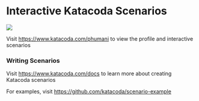 # Interactive Katacoda Scenarios

[![](http://shields.katacoda.com/katacoda/phumani/count.svg)](https://www.katacoda.com/phumani "Get your profile on Katacoda.com")

Visit https://www.katacoda.com/phumani to view the profile and interactive scenarios

### Writing Scenarios
Visit https://www.katacoda.com/docs to learn more about creating Katacoda scenarios

For examples, visit https://github.com/katacoda/scenario-example
